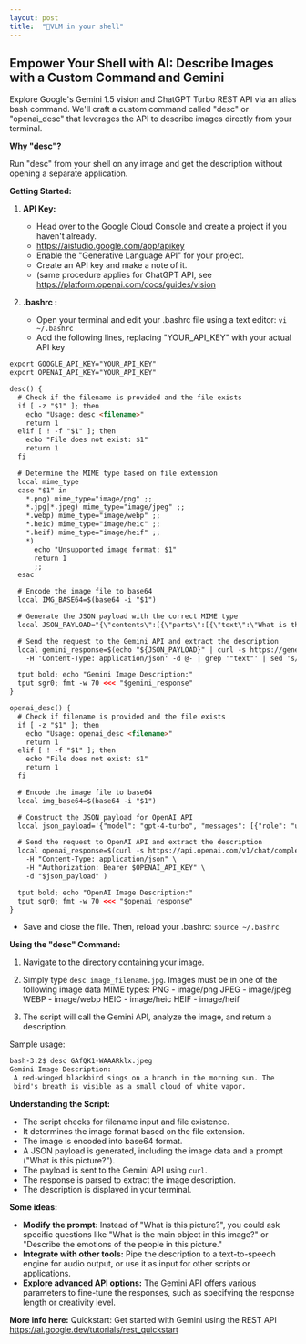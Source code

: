 ```yaml
---
layout: post
title:  "🚀VLM in your shell"
---
```



## Empower Your Shell with AI: Describe Images with a Custom Command and Gemini

Explore Google's Gemini 1.5 vision and ChatGPT Turbo REST API via an alias bash command. We'll craft a custom command called "desc" or "openai_desc" that leverages the API to describe images directly from your terminal.

**Why "desc"?**

Run "desc" from your shell on any image and get the description without opening a separate application.  

**Getting Started:**

1. **API Key:**
    - Head over to the Google Cloud Console and create a project if you haven't already.
    - https://aistudio.google.com/app/apikey
    - Enable the "Generative Language API" for your project.
    - Create an API key and make a note of it.
    - (same procedure applies for ChatGPT API, see https://platform.openai.com/docs/guides/vision 

2. **.bashrc :**
    - Open your terminal and edit your .bashrc file using a text editor: `vi ~/.bashrc`
    - Add the following lines, replacing "YOUR_API_KEY" with your actual API key

```html
export GOOGLE_API_KEY="YOUR_API_KEY"
export OPENAI_API_KEY="YOUR_API_KEY"

desc() {
  # Check if the filename is provided and the file exists
  if [ -z "$1" ]; then
    echo "Usage: desc <filename>"
    return 1
  elif [ ! -f "$1" ]; then
    echo "File does not exist: $1"
    return 1
  fi

  # Determine the MIME type based on file extension
  local mime_type
  case "$1" in
    *.png) mime_type="image/png" ;;
    *.jpg|*.jpeg) mime_type="image/jpeg" ;;
    *.webp) mime_type="image/webp" ;;
    *.heic) mime_type="image/heic" ;;
    *.heif) mime_type="image/heif" ;;
    *)
      echo "Unsupported image format: $1"
      return 1
      ;;
  esac

  # Encode the image file to base64
  local IMG_BASE64=$(base64 -i "$1")

  # Generate the JSON payload with the correct MIME type
  local JSON_PAYLOAD="{\"contents\":[{\"parts\":[{\"text\":\"What is this picture?\"},{\"inline_data\":{\"mime_type\":\"${mime_type}\",\"data\":\"${IMG_BASE64}\"}}]}]}"

  # Send the request to the Gemini API and extract the description
  local gemini_response=$(echo "${JSON_PAYLOAD}" | curl -s https://generativelanguage.googleapis.com/v1beta/models/gemini-pro-vision:generateContent?key=${GOOGLE_API_KEY} \
    -H 'Content-Type: application/json' -d @- | grep '"text"' | sed 's/.*: "\(.*\)".*/\1/' )

  tput bold; echo "Gemini Image Description:"
  tput sgr0; fmt -w 70 <<< "$gemini_response"
}

openai_desc() {
  # Check if filename is provided and the file exists
  if [ -z "$1" ]; then
    echo "Usage: openai_desc <filename>"
    return 1
  elif [ ! -f "$1" ]; then
    echo "File does not exist: $1"
    return 1
  fi

  # Encode the image file to base64
  local img_base64=$(base64 -i "$1")

  # Construct the JSON payload for OpenAI API
  local json_payload='{"model": "gpt-4-turbo", "messages": [{"role": "user", "content": [{"type": "text", "text": "What’s in this image?"}, {"type": "image", "image": {"base64": "'"$img_base64"'"}}]}]}'

  # Send the request to OpenAI API and extract the description
  local openai_response=$(curl -s https://api.openai.com/v1/chat/completions \
    -H "Content-Type: application/json" \
    -H "Authorization: Bearer $OPENAI_API_KEY" \
    -d "$json_payload" )

  tput bold; echo "OpenAI Image Description:"
  tput sgr0; fmt -w 70 <<< "$openai_response"
}
```

- Save and close the file. Then, reload your .bashrc: `source ~/.bashrc`

**Using the "desc" Command:**

1. Navigate to the directory containing your image.
2. Simply type `desc image_filename.jpg`.
Images must be in one of the following image data MIME types:
PNG - image/png
JPEG - image/jpeg
WEBP - image/webp
HEIC - image/heic
HEIF - image/heif

4. The script will call the Gemini API, analyze the image, and return a description.

Sample usage:
```html
bash-3.2$ desc GAfQK1-WAAARklx.jpeg 
Gemini Image Description:
 A red-winged blackbird sings on a branch in the morning sun. The
 bird's breath is visible as a small cloud of white vapor.
```

**Understanding the Script:**

* The script checks for filename input and file existence.
* It determines the image format based on the file extension.
* The image is encoded into base64 format.
* A JSON payload is generated, including the image data and a prompt ("What is this picture?").
* The payload is sent to the Gemini API using `curl`.
* The response is parsed to extract the image description.
* The description is displayed in your terminal. 

**Some ideas:**

* **Modify the prompt:**  Instead of "What is this picture?", you could ask specific questions like "What is the main object in this image?" or "Describe the emotions of the people in this picture."
* **Integrate with other tools:**  Pipe the description to a text-to-speech engine for audio output, or use it as input for other scripts or applications.
* **Explore advanced API options:** The Gemini API offers various parameters to fine-tune the responses, such as specifying the response length or creativity level. 

**More info here:**
Quickstart: Get started with Gemini using the REST API
https://ai.google.dev/tutorials/rest_quickstart

